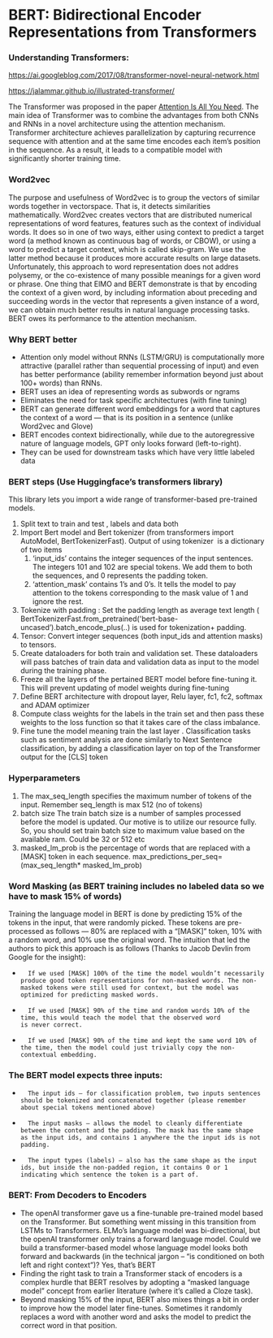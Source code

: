 # BERT: Bidirectional Encoder Representations from Transformers

### Understanding Transformers: 

https://ai.googleblog.com/2017/08/transformer-novel-neural-network.html

https://jalammar.github.io/illustrated-transformer/

The Transformer was proposed in the paper [Attention Is All You Need](https://arxiv.org/abs/1706.03762).
The main idea of Transformer was to combine the advantages from both CNNs and RNNs in a novel architecture using the attention mechanism. 
Transformer architecture achieves parallelization by capturing recurrence sequence with attention and at the same time encodes each item’s 
position in the sequence. As a result, it leads to a compatible model with significantly shorter training time.

### Word2vec
The purpose and usefulness of Word2vec is to group the vectors of similar words together in vectorspace.
That is, it detects similarities mathematically. Word2vec creates vectors that are distributed numerical representations of word features,
features such as the context of individual words. It does so in one of two ways, either using context to predict a target word 
(a method known as continuous bag of words, or CBOW), or using a word to predict a target context, which is called skip-gram.
We use the latter method because it produces more accurate results on large datasets. 
Unfortunately, this approach to word representation does not addres polysemy, or the co-existence of many possible meanings for a given word or phrase. 
One thing that ElMO and BERT demonstrate is that by encoding the context of a given word, by including information about preceding and succeeding words
in the vector that represents a given instance of a word, we can obtain much better results in natural language processing tasks.
BERT owes its performance to the attention mechanism.

### Why BERT better
* Аttention only model without RNNs (LSTM/GRU) is computationally more attractive (parallel rather than sequential processing of input) and even has better performance (ability remember information beyond just about 100+ words) than RNNs.
* BERT uses an idea of representing words as subwords or ngrams
* Eliminates the need for task specific architectures (with fine tuning)
* BERT can generate different word embeddings for a word that captures the context of a word — that is its position in a sentence (unlike Word2vec and Glove)
* BERT encodes context bidirectionally, while due to the autoregressive nature of language models, GPT only looks forward (left-to-right).
* They can be used for downstream tasks which have very little labeled data

### BERT steps (Use Huggingface’s transformers library) 
This library lets you import a wide range of transformer-based pre-trained models.
1. Split text to train and test , labels and data both
2. Import Bert model and Bert tokenizer (from transformers import AutoModel, BertTokenizerFast). Output of using tokenizer  is a dictionary of two items
    1. ‘input_ids’ contains the integer sequences of the input sentences. The integers 101 and 102 are special tokens. We add them to both the sequences, and 0 represents the padding token.
    2. ‘attention_mask’ contains 1’s and 0’s. It tells the model to pay attention to the tokens corresponding to the mask value of 1 and ignore the rest.
3. Tokenize with padding : Set the padding length as average text length ( BertTokenizerFast.from_pretrained('bert-base-uncased’).batch_encode_plus(..) is used for tokenization+ padding.
4. Tensor: Convert integer sequences (both input_ids and attention masks) to tensors. 
5. Create dataloaders for both train and validation set. These dataloaders will pass batches of train data and validation data as input to the model during the training phase.  
6. Freeze all the layers of the pertained BERT model before fine-tuning it. This will prevent updating of model weights during fine-tuning
7. Define BERT architecture with dropout layer, Relu layer, fc1, fc2, softmax and ADAM optimizer
8. Compute class weights for the labels in the train set and then pass these weights to the loss function so that it takes care of the class imbalance.
9. Fine tune the model meaning train the last layer . Classification tasks such as sentiment analysis are done similarly to Next Sentence classification, by adding a classification layer on top of the Transformer output for the [CLS] token

### Hyperparameters
1. The max_seq_length specifies the maximum number of tokens of the input. Remember seq_length is max 512 (no of tokens)
2. batch size The train batch size is a number of samples processed before the model is updated. Our motive is to utilize our resource fully. So, you should set train batch size to maximum value based on the available ram. Could be 32 or 512 etc
3. masked_lm_prob is the percentage of words that are replaced with a [MASK] token in each sequence. max_predictions_per_seq= (max_seq_length* masked_lm_prob)

### Word Masking (as BERT training includes no labeled data so we have to mask 15% of words)
Training the language model in BERT is done by predicting 15% of the tokens in the input, that were randomly picked. These tokens are pre-processed as follows — 80% are replaced with a “[MASK]” token, 10% with a random word, and 10% use the original word. The intuition that led the authors to pick this approach is as follows (Thanks to Jacob Devlin from Google for the insight):
* 		If we used [MASK] 100% of the time the model wouldn’t necessarily produce good token representations for non-masked words. The non-masked tokens were still used for context, but the model was optimized for predicting masked words.
* 		If we used [MASK] 90% of the time and random words 10% of the time, this would teach the model that the observed word is never correct.
* 		If we used [MASK] 90% of the time and kept the same word 10% of the time, then the model could just trivially copy the non-contextual embedding.


### The BERT model expects three inputs:
* 		The input ids — for classification problem, two inputs sentences should be tokenized and concatenated together (please remember about special tokens mentioned above)
* 		The input masks — allows the model to cleanly differentiate between the content and the padding. The mask has the same shape as the input ids, and contains 1 anywhere the the input ids is not padding.
* 		The input types (labels) — also has the same shape as the input ids, but inside the non-padded region, it contains 0 or 1 indicating which sentence the token is a part of.

### BERT: From Decoders to Encoders
- The openAI transformer gave us a fine-tunable pre-trained model based on the Transformer. But something went missing in this transition from LSTMs to Transformers. ELMo’s language model was bi-directional, but the openAI transformer only trains a forward language model. Could we build a transformer-based model whose language model looks both forward and backwards (in the technical jargon – “is conditioned on both left and right context”)? Yes, that’s BERT
- Finding the right task to train a Transformer stack of encoders is a complex hurdle that BERT resolves by adopting a “masked language model” concept from earlier literature (where it’s called a Cloze task).
- Beyond masking 15% of the input, BERT also mixes things a bit in order to improve how the model later fine-tunes. Sometimes it randomly replaces a word with another word and asks the model to predict the correct word in that position.
